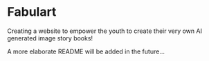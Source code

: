 # Fabulart
Creating a website to empower the youth to create their very own AI generated image story books!

A more elaborate README will be added in the future...
